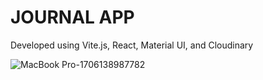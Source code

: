 # JOURNAL APP
Developed using Vite.js, React, Material UI, and Cloudinary


![MacBook Pro-1706138987782](https://github.com/deromeroo/journal-app/assets/80493776/f41d7fcf-9e73-43f8-a273-f3322174d797)
